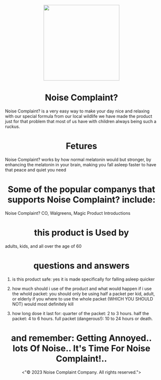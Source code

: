 <p align="center"><img src="https://user-images.githubusercontent.com/126821979/236059053-9522a313-c5db-48ef-9611-6c32a0c77f36.png"
height="250"></p>

<h1 align="center">Noise Complaint?</h1>


Noise Complaint? is a very easy way to make your day nice and relaxing with our special formula from our local wildlife we have made the product just for that problem that most of us have with children always being such a ruckus.

<h1 align="center">Fetures</h1>

Noise Complaint? works by how normal melatonin would but stronger, by enhancing the melatonin in your brain, making you fall asleep faster to have that peace and quiet you need

<h1 align="center">Some of the popular companys that supports Noise Complaint? include:</h1>

Noise Complaint? CO,
Walgreens,
Magic Product Introductions

<h1 align="center">this product is Used by</h1>

adults,
kids,
and all over the age of 60

<h1 align="center">questions and answers</h1> 

1. is this product safe:
yes it is made specifically for falling asleep quicker

2. how much should i use of the product and what would happen if i use the whold packet:
you should only be using half a packet per kid, adult, or elderly
if you where to use the whole packet (WHICH YOU SHOULD NOT) would most definitely kill

3. how long dose it last for:
quarter of the packet: 2 to 3 hours. 
half the packet: 4 to 6 hours.
full packet (dangerous!): 10 to 24 hours or death.


<h1 align="center">and remember: Getting Annoyed.. lots Of Noise.. It's Time For Noise Complaint!..</h1>

<p align="center"><"© 2023 Noise Complaint Company. All rights reserved."></p>
